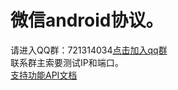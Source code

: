 # 微信android协议。
 请进入QQ群：721314034<a target="_blank" href="//shang.qq.com/wpa/qunwpa?idkey=3194af004cbc013eff0a61b99a46ae6f66c2c1f1fc62a9cdf58de1fd2b471058">点击加入qq群</a>
  <br/>
 联系群主索要测试IP和端口。
 <br/>
<a href="https://www.showdoc.cc/androidwechat?page_id=1116876358411876" title="支持功能API文档">支持功能API文档</a><br/>
